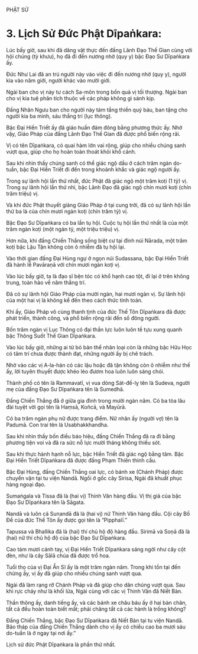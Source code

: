 PHẬT SỬ

# 3. Lịch Sử Đức Phật Dīpaṅkara:

Lúc bấy giờ, sau khi đã dâng vật thực đến đấng Lãnh Đạo Thế Gian cùng với hội chúng (tỳ khưu), họ đã đi đến nương nhờ (quy y) bậc Đạo Sư Dīpaṅkara ấy.

Đức Như Lai đã an trú người này vào việc đi đến nương nhờ (quy y), người kia vào năm giới, người khác vào mười giới.

Ngài ban cho vị này tư cách Sa-môn trong bốn quả vị tối thượng. Ngài ban cho vị kia tuệ phân tích thuộc về các pháp không gì sánh kịp.

Đấng Nhân Ngưu ban cho người này tám tầng thiền quý báu, ban tặng cho người kia ba minh, sáu thắng trí (lục thông).

Bậc Đại Hiền Triết ấy đã giáo huấn đám đông bằng phương thức ấy. Nhờ vậy, Giáo Pháp của đấng Lãnh Đạo Thế Gian đã được phổ biến rộng rãi.

Vị có tên Dīpaṅkara, có quai hàm lớn vai rộng, giúp cho nhiều chúng sanh vượt qua, giúp cho họ hoàn toàn thoát khỏi khổ cảnh.

Sau khi nhìn thấy chúng sanh có thể giác ngộ dầu ở cách trăm ngàn do-tuần, bậc Đại Hiền Triết đi đến trong khoảnh khắc và giác ngộ người ấy.

Trong sự lãnh hội lần thứ nhất, đức Phật đã giác ngộ một trăm koṭi (1 tỷ) vị. Trong sự lãnh hội lần thứ nhì, bậc Lãnh Đạo đã giác ngộ chín mươi koṭi (chín trăm triệu) vị.

Và khi đức Phật thuyết giảng Giáo Pháp ở tại cung trời, đã có sự lãnh hội lần thứ ba là của chín mươi ngàn koṭi (chín trăm tỷ) vị.

Bậc Đạo Sư Dīpaṅkara có ba lần tụ hội. Cuộc tụ hội lần thứ nhất là của một trăm ngàn koṭi (một ngàn tỷ, một triệu triệu) vị.

Hơn nữa, khi đấng Chiến Thắng sống biệt cư tại đỉnh núi Nārada, một trăm koṭi bậc Lậu Tận không còn ô nhiễm đã tụ hội lại.

Vào thời gian đấng Đại Hùng ngự ở ngọn núi Sudassana, bậc Đại Hiền Triết đã hành lễ Pavāraṇā với chín mươi ngàn koṭi vị.

Vào lúc bấy giờ, ta là đạo sĩ bện tóc có khổ hạnh cao tột, đi lại ở trên không trung, toàn hảo về năm thắng trí.

Đã có sự lãnh hội Giáo Pháp của mười ngàn, hai mươi ngàn vị. Sự lãnh hội của một hai vị là không kể đến theo cách thức tính toán.

Khi ấy, Giáo Pháp vô cùng thanh tịnh của đức Thế Tôn Dīpaṅkara đã được phát triển, thành công, và phổ biến rộng rãi đến số đông người.

Bốn trăm ngàn vị Lục Thông có đại thần lực luôn luôn tề tựu xung quanh bậc Thông Suốt Thế Gian Dīpaṅkara.

Vào lúc bấy giờ, những ai từ bỏ bản thể nhân loại còn là những bậc Hữu Học có tâm trí chưa được thành đạt, những người ấy bị chê trách.

Nhờ vào các vị A-la-hán có các lậu hoặc đã tận không còn ô nhiễm như thế ấy, lời tuyên thuyết được khéo léo đươm hoa luôn luôn sáng chói.

Thành phố có tên là Rammavatī, vị vua dòng Sát-đế-lỵ tên là Sudeva, người mẹ của đấng Đạo Sư Dīpaṅkara tên là Sumedhā.

Đấng Chiến Thắng đã ở giữa gia đình trong mười ngàn năm. Có ba tòa lâu đài tuyệt vời gọi tên là Haṃsā, Koñcā, và Mayūrā.

Có ba trăm ngàn phụ nữ được trang điểm. Nữ nhân ấy (người vợ) tên là Padumā. Con trai tên là Usabhakkhandha.

Sau khi nhìn thấy bốn điều báo hiệu, đấng Chiến Thắng đã ra đi bằng phương tiện voi và đã ra sức nỗ lực mười tháng không thiếu sót.

Sau khi thực hành hạnh nỗ lực, bậc Hiền Triết đã giác ngộ bằng tâm. Bậc Đại Hiền Triết Dīpaṅkara đã được đấng Phạm Thiên thỉnh cầu.

Bậc Đại Hùng, đấng Chiến Thắng oai lực, có bánh xe (Chánh Pháp) được chuyển vận tại tu viện Nandā. Ngồi ở gốc cây Sirisa, Ngài đã khuất phục hàng ngoại đạo.

Sumaṅgala và Tissa đã là (hai vị) Thinh Văn hàng đầu. Vị thị giả của bậc Đạo Sư Dīpaṅkara tên là Sāgata.

Nandā và luôn cả Sunandā đã là (hai vị) nữ Thinh Văn hàng đầu. Cội cây Bồ Đề của đức Thế Tôn ấy được gọi tên là “Pipphalī.”

Tapussa và Bhallika đã là (hai) thí chủ hộ độ hàng đầu. Sirimā và Soṇā đã là (hai) nữ thí chủ hộ độ của bậc Đạo Sư Dīpaṅkara.

Cao tám mươi cánh tay, vị Đại Hiền Triết Dīpaṅkara sáng ngời như cây cột đèn, như là cây Sālā chúa đã được trổ hoa.

Tuổi thọ của vị Đại Ẩn Sĩ ấy là một trăm ngàn năm. Trong khi tồn tại đến chừng ấy, vị ấy đã giúp cho nhiều chúng sanh vượt qua.

Ngài đã làm rạng rỡ Chánh Pháp và đã giúp cho dân chúng vượt qua. Sau khi rực cháy như là khối lửa, Ngài cùng với các vị Thinh Văn đã Niết Bàn.

Thần thông ấy, danh tiếng ấy, và các bánh xe châu báu ấy ở hai bàn chân, tất cả đều hoàn toàn biết mất; phải chăng tất cả các hành là trống không?

Đấng Chiến Thắng, bậc Đạo Sư Dīpaṅkara đã Niết Bàn tại tu viện Nandā. Bảo tháp của đấng Chiến Thắng dành cho vị ấy có chiều cao ba mươi sáu do-tuần là ở ngay tại nơi ấy.”

Lịch sử đức Phật Dīpaṅkara là phần thứ nhất.
